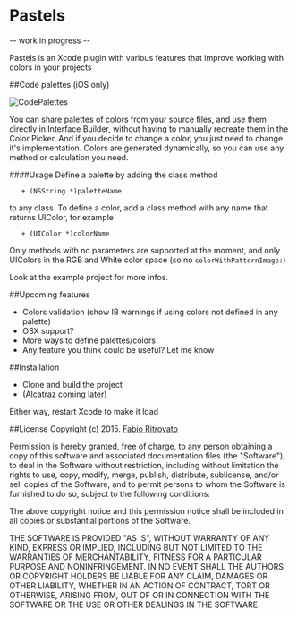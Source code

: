 Pastels
============================

-- work in progress --

Pastels is an Xcode plugin with various features that improve working with colors in your projects

##Code palettes (iOS only)

![CodePalettes](https://raw.githubusercontent.com/Sephiroth87/Pastels/master/Images/CodePalettes.png)

You can share palettes of colors from your source files, and use them directly in Interface Builder, without having to manually recreate them in the Color Picker.
And if you decide to change a color, you just need to change it's implementation.
Colors are generated dynamically, so you can use any method or calculation you need.

####Usage
Define a palette by adding the class method 
 
 ```
 	+ (NSString *)paletteName
```

to any class.
To define a color, add a class method with any name that returns UIColor, for example

 ```
 	+ (UIColor *)colorName
```

Only methods with no parameters are supported at the moment, and only UIColors in the RGB and White color space (so no `colorWithPatternImage:`)

Look at the example project for more infos.

##Upcoming features
* Colors validation (show IB warnings if using colors not defined in any palette)
* OSX support?
* More ways to define palettes/colors
* Any feature you think could be useful? Let me know

##Installation
- Clone and build the project
- (Alcatraz coming later)

Either way, restart Xcode to make it load

##License
Copyright (c) 2015. [Fabio Ritrovato](https://twitter.com/Sephiroth87)

Permission is hereby granted, free of charge, to any person obtaining a copy of this software and associated documentation files (the "Software"), to deal in the Software without restriction, including without limitation the rights to use, copy, modify, merge, publish, distribute, sublicense, and/or sell copies of the Software, and to permit persons to whom the Software is furnished to do so, subject to the following conditions:

The above copyright notice and this permission notice shall be included in all copies or substantial portions of the Software.

THE SOFTWARE IS PROVIDED "AS IS", WITHOUT WARRANTY OF ANY KIND, EXPRESS OR IMPLIED, INCLUDING BUT NOT LIMITED TO THE WARRANTIES OF MERCHANTABILITY, FITNESS FOR A PARTICULAR PURPOSE AND NONINFRINGEMENT. IN NO EVENT SHALL THE AUTHORS OR COPYRIGHT HOLDERS BE LIABLE FOR ANY CLAIM, DAMAGES OR OTHER LIABILITY, WHETHER IN AN ACTION OF CONTRACT, TORT OR OTHERWISE, ARISING FROM, OUT OF OR IN CONNECTION WITH THE SOFTWARE OR THE USE OR OTHER DEALINGS IN THE SOFTWARE.
